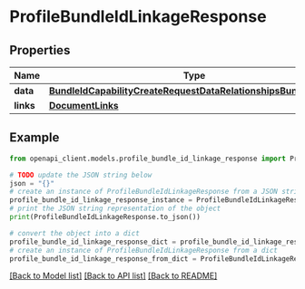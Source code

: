 # ProfileBundleIdLinkageResponse


## Properties

Name | Type | Description | Notes
------------ | ------------- | ------------- | -------------
**data** | [**BundleIdCapabilityCreateRequestDataRelationshipsBundleIdData**](BundleIdCapabilityCreateRequestDataRelationshipsBundleIdData.md) |  | 
**links** | [**DocumentLinks**](DocumentLinks.md) |  | 

## Example

```python
from openapi_client.models.profile_bundle_id_linkage_response import ProfileBundleIdLinkageResponse

# TODO update the JSON string below
json = "{}"
# create an instance of ProfileBundleIdLinkageResponse from a JSON string
profile_bundle_id_linkage_response_instance = ProfileBundleIdLinkageResponse.from_json(json)
# print the JSON string representation of the object
print(ProfileBundleIdLinkageResponse.to_json())

# convert the object into a dict
profile_bundle_id_linkage_response_dict = profile_bundle_id_linkage_response_instance.to_dict()
# create an instance of ProfileBundleIdLinkageResponse from a dict
profile_bundle_id_linkage_response_from_dict = ProfileBundleIdLinkageResponse.from_dict(profile_bundle_id_linkage_response_dict)
```
[[Back to Model list]](../README.md#documentation-for-models) [[Back to API list]](../README.md#documentation-for-api-endpoints) [[Back to README]](../README.md)


